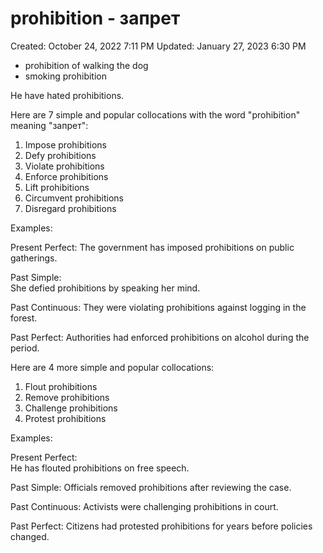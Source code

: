 # prohibition - запрет

Created: October 24, 2022 7:11 PM
Updated: January 27, 2023 6:30 PM

- prohibition of walking the dog
- smoking prohibition

He have hated prohibitions.


 Here are 7 simple and popular collocations with the word "prohibition" meaning "запрет":

1. Impose prohibitions
2. Defy prohibitions
3. Violate prohibitions  
4. Enforce prohibitions
5. Lift prohibitions
6. Circumvent prohibitions
7. Disregard prohibitions

Examples:  

Present Perfect:
The government has imposed prohibitions on public gatherings.

Past Simple:  
She defied prohibitions by speaking her mind.

Past Continuous:
They were violating prohibitions against logging in the forest.

Past Perfect:
Authorities had enforced prohibitions on alcohol during the period.

Here are 4 more simple and popular collocations:

1. Flout prohibitions
2. Remove prohibitions
3. Challenge prohibitions 
4. Protest prohibitions

Examples:

Present Perfect:  
He has flouted prohibitions on free speech. 

Past Simple:
Officials removed prohibitions after reviewing the case.

Past Continuous: 
Activists were challenging prohibitions in court.

Past Perfect:
Citizens had protested prohibitions for years before policies changed.